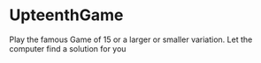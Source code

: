 # UpteenthGame
Play the famous Game of 15 or a larger or smaller variation. Let the computer find a solution for you
